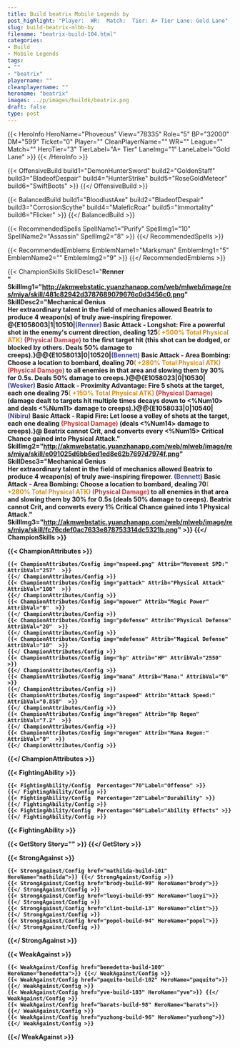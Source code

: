 ```yaml
---
title: Build beatrix Mobile Legends by 
post_highlight: "Player:  WR:  Match:  Tier: A+ Tier Lane: Gold Lane"
slug: build-beatrix-mlbb-by
filename: "beatrix-build-104.html"
categories: 
- Build 
- Mobile Legends
tags: 
- ""
- "beatrix"
playername: ""
cleanplayername: ""
heroname: "beatrix"
images: ../p/images/buildk/beatrix.png
draft: false
type: post
---
```


{{< HeroInfo HeroName="Phoveous" View="78335" Role="5" BP="32000" DM="599" Ticket="0" Player="" CleanPlayerName="" WR="" League="" Match="" HeroTier="3" TierLabel="A+ Tier" LaneImg="1" LaneLabel="Gold Lane" >}} {{< /HeroInfo >}}
 
{{< OffensiveBuild build1="DemonHunterSword"  build2="GoldenStaff" build3="BladeofDespair" build4="HunterStrike" build5="RoseGoldMeteor" build6="SwiftBoots" >}} {{</ OffensiveBuild >}}  

{{< BalancedBuild build1="BloodlustAxe"  build2="BladeofDespair" build3="CorrosionScythe" build4="MaleficRoar" build5="Immortality" build6="Flicker" >}} {{</ BalancedBuild >}}  

{{< RecommendedSpells SpellName1="Purify" SpellImg1="10" SpellName2="Assassin" SpellImg2="8" >}} {{</ RecommendedSpells >}}   

{{< RecommendedEmblems EmblemName1="Marksman" EmblemImg1="5" EmblemName2="" EmblemImg2="9" >}} {{</ RecommendedEmblems >}}   

{{< ChampionSkills SkillDesc1="<b>Renner<br>" SkillImg1="http://akmwebstatic.yuanzhanapp.com/web/mlweb/image/res/miya/skill/481c82942d3787689079676c0d3456c0.png"  SkillDesc2="<b>Mechanical Genius<br>Her extraordinary talent in the field of mechanics allowed Beatrix to produce 4 weapon(s) of truly awe-inspiring firepower. @{E1058003|1|10510|<font color='#404495'>(Renner)</font> Basic Attack - Longshot: Fire a powerful shot in the enemy's current direction, dealing 125<font color='#D58E1F'>( +500% Total Physical ATK)</font> <font color='#C53535'>(Physical Damage)</font> to the first target hit (this shot can be dodged, or blocked by others. Deals 50% damage to creeps).}@@{E1058013|0|10520|<font color='#404495'>(Bennett)</font> Basic Attack - Area Bombing: Choose a location to bombard, dealing 70<font color='#D58E1F'>( +280% Total Physical ATK)</font> <font color='#C53535'>(Physical Damage)</font> to all enemies in that area and slowing them by 30% for 0.5s. Deals 50% damage to creeps.}@@{E1058023|0|10530|<font color='#404495'>(Wesker)</font> Basic Attack - Proximity Advantage: Fire 5 shots at the target, each one dealing 75<font color='#D58E1F'>( +150% Total Physical ATK)</font> <font color='#C53535'>(Physical Damage)</font> (damage dealt to targets hit multiple times decays down to <%Num10> and deals <%Num11> damage to creeps).}@@{E1058033|0|10540|<font color='#404495'>(Nibiru)</font> Basic Attack - Rapid Fire: Let loose a volley of <Num12> shots at the target, each one dealing <Num13> <font color='#C53535'>(Physical Damage)</font> (deals <%Num14> damage to creeps).}@ Beatrix cannot Crit, and converts every <%Num15> Critical Chance gained into <Num16> Physical Attack." SkillImg2="http://akmwebstatic.yuanzhanapp.com/web/mlweb/image/res/miya/skill/e091025d6bb6ed1ed8e62b7697d7974f.png"  SkillDesc3="<b>Mechanical Genius<br>Her extraordinary talent in the field of mechanics allowed Beatrix to produce 4 weapon(s) of truly awe-inspiring firepower. <font color='#404495'>(Bennett)</font> Basic Attack - Area Bombing: Choose a location to bombard, dealing 70<font color='#D58E1F'>( +280% Total Physical ATK)</font> <font color='#C53535'>(Physical Damage)</font> to all enemies in that area and slowing them by 30% for 0.5s (deals 50% damage to creeps). Beatrix cannot Crit, and converts every 1% Critical Chance gained into 1 Physical Attack." SkillImg3="http://akmwebstatic.yuanzhanapp.com/web/mlweb/image/res/miya/skill/fc76cdef0ac7633e878753314dc5321b.png"   >}} {{</ ChampionSkills >}}
	

{{< ChampionAttributes >}}

	{{< ChampionAttributes/Config img="mspeed.png" Attrib="Movement SPD:" AttribVal="257"  >}} 
	{{</ ChampionAttributes/Config >}}
	{{< ChampionAttributes/Config img="pattack" Attrib="Physical Attack" AttribVal="100"  >}} 
	{{</ ChampionAttributes/Config >}}
	{{< ChampionAttributes/Config img="mpower" Attrib="Magic Power" AttribVal="0"  >}} 
	{{</ ChampionAttributes/Config >}}
	{{< ChampionAttributes/Config img="pdefense" Attrib="Physical Defense" AttribVal="20"  >}} 
	{{</ ChampionAttributes/Config >}}
	{{< ChampionAttributes/Config img="mdefense" Attrib="Magical Defense" AttribVal="10"  >}} 
	{{</ ChampionAttributes/Config >}}
	{{< ChampionAttributes/Config img="hp" Attrib="HP" AttribVal="2550"  >}} 
	{{</ ChampionAttributes/Config >}}
	{{< ChampionAttributes/Config img="mana" Attrib="Mana:" AttribVal="0"  >}} 
	{{</ ChampionAttributes/Config >}}
	{{< ChampionAttributes/Config img="aspeed" Attrib="Attack Speed:" AttribVal="0.858"  >}} 
	{{</ ChampionAttributes/Config >}}
	{{< ChampionAttributes/Config img="hregen" Attrib="Hp Regen" AttribVal="7.2"  >}} 
	{{</ ChampionAttributes/Config >}}
	{{< ChampionAttributes/Config img="mregen" Attrib="Mana Regen:" AttribVal="0"  >}} 
	{{</ ChampionAttributes/Config >}}
	
	
{{</ ChampionAttributes >}}


{{< FightingAbility >}}

	{{< FightingAbility/Config  Percentage="70"Label="Offense" >}} 
	{{</ FightingAbility/Config >}}		
	{{< FightingAbility/Config  Percentage="20"Label="Durability" >}} 
	{{</ FightingAbility/Config >}}
	{{< FightingAbility/Config  Percentage="60"Label="Ability Effects" >}} 
	{{</ FightingAbility/Config >}}
	
{{< FightingAbility >}}

{{< GetStory Story="" >}}  {{</ GetStory >}}

{{< StrongAgainst >}}

	{{< StrongAgainst/Config href="mathilda-build-101" HeroName="mathilda">}} {{</ StrongAgainst/Config >}}
	{{< StrongAgainst/Config href="brody-build-99" HeroName="brody">}} {{</ StrongAgainst/Config >}}
	{{< StrongAgainst/Config href="luoyi-build-95" HeroName="luoyi">}} {{</ StrongAgainst/Config >}}
	{{< StrongAgainst/Config href="clint-build-13" HeroName="clint">}} {{</ StrongAgainst/Config >}}
	{{< StrongAgainst/Config href="popol-build-94" HeroName="popol">}} {{</ StrongAgainst/Config >}}
	
{{</ StrongAgainst >}}

{{< WeakAgainst >}}

	{{< WeakAgainst/Config href="benedetta-build-100" HeroName="benedetta">}} {{</ WeakAgainst/Config >}}
	{{< WeakAgainst/Config href="paquito-build-102" HeroName="paquito">}} {{</ WeakAgainst/Config >}}
	{{< WeakAgainst/Config href="yve-build-103" HeroName="yve">}} {{</ WeakAgainst/Config >}}
	{{< WeakAgainst/Config href="barats-build-98" HeroName="barats">}} {{</ WeakAgainst/Config >}}
	{{< WeakAgainst/Config href="yuzhong-build-96" HeroName="yuzhong">}} {{</ WeakAgainst/Config >}}
	
{{</ WeakAgainst >}}
